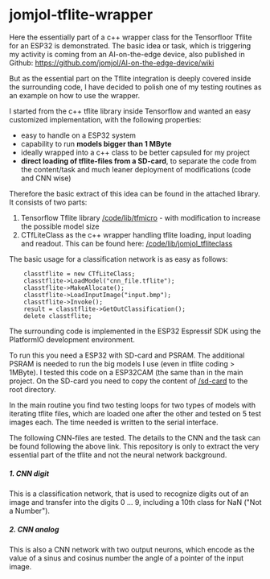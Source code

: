 # jomjol-tflite-wrapper
Here the essentially part of a c++ wrapper class for the Tensorfloor Tflite for an ESP32 is demonstrated. The basic idea or task, which is triggering my activity is coming from an AI-on-the-edge device, also published in Github: https://github.com/jomjol/AI-on-the-edge-device/wiki

But as the essential part on the Tflite integration is deeply covered inside the surrounding code, I have decided to polish one of my testing routines as an example on how to use the wrapper.

I started from the c++ tflite library inside Tensorflow and wanted an easy customized implementation, with the following properties:
* easy to handle on a ESP32 system
* capability to run **models bigger than 1 MByte**
* ideally wrapped into a c++ class to be better capsuled for my project
* **direct loading of tflite-files from a SD-card**, to separate the code from the content/task and much leaner deployment of modifications (code and CNN wise)

Therefore the basic extract of this idea can be found in the attached library. It consists of two parts:

1.  Tensorflow Tflite library [/code/lib/tfmicro](./code/lib/tfmicro) - with modification to increase the possible model size
2. CTfLiteClass as the c++ wrapper handling tflite loading, input loading and readout. This can be found here: [/code/lib/jomjol_tfliteclass](./code/lib/jomjol_tfliteclass)

The basic usage for a classification network is as easy as follows:

        classtflite = new CTfLiteClass; 
        classtflite->LoadModel("cnn_file.tflite"); 
        classtflite->MakeAllocate();  
        classtflite->LoadInputImage("input.bmp");
        classtflite->Invoke();
        result = classtflite->GetOutClassification();
        delete classtflite;



The surrounding code is implemented in the ESP32 Espressif SDK using the PlatformIO development environment.

To run this you need a ESP32 with SD-card and PSRAM. The  additional PSRAM is needed to run the big models I use (even in tflite coding > 1MByte). I tested this code on a ESP32CAM (the same than in the main project. On the SD-card you need to copy the content of [/sd-card](./sd-card) to the root directory.



In the main routine you find two testing loops for two types of models with iterating tflite files, which are loaded one after the other and tested on 5 test images each. The time needed is written to the serial interface.



The following CNN-files are tested. The details to the CNN and the task can be found following the above link. This repository is only to extract the very essential part of the tflite and not the neural network background.



##### 1. CNN digit

This is a classification network, that is used to recognize digits out of an image and transfer into the digits 0 ... 9, including a 10th class for NaN ("Not a Number").
##### 2. CNN analog
This is also a CNN network with two output neurons, which encode as the value of a sinus and cosinus number the angle of a pointer of the input image.

